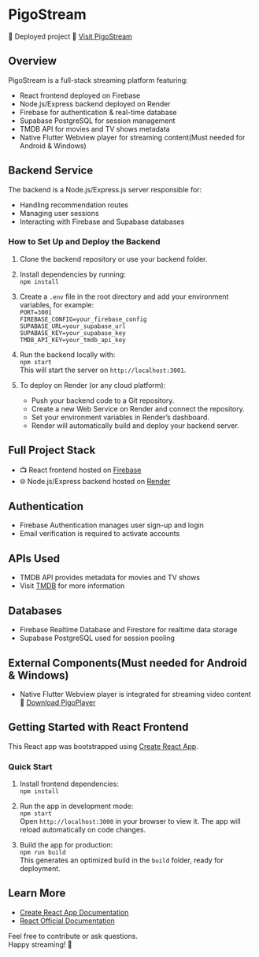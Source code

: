 # PigoStream
  
🎉 Deployed project 🔗 [Visit PigoStream](https://pigostream-site.web.app/)

## Overview

PigoStream is a full-stack streaming platform featuring:

- React frontend deployed on Firebase  
- Node.js/Express backend deployed on Render  
- Firebase for authentication & real-time database  
- Supabase PostgreSQL for session management  
- TMDB API for movies and TV shows metadata  
- Native Flutter Webview player for streaming content(Must needed for Android & Windows)

## Backend Service

The backend is a Node.js/Express.js server responsible for:

- Handling recommendation routes  
- Managing user sessions  
- Interacting with Firebase and Supabase databases

### How to Set Up and Deploy the Backend

1. Clone the backend repository or use your backend folder.

2. Install dependencies by running:  
   `npm install`

3. Create a `.env` file in the root directory and add your environment variables, for example:  
   `PORT=3001`  
   `FIREBASE_CONFIG=your_firebase_config`  
   `SUPABASE_URL=your_supabase_url`  
   `SUPABASE_KEY=your_supabase_key`  
   `TMDB_API_KEY=your_tmdb_api_key`

5. Run the backend locally with:  
   `npm start`  
   This will start the server on `http://localhost:3001`.

6. To deploy on Render (or any cloud platform):  
   - Push your backend code to a Git repository.  
   - Create a new Web Service on Render and connect the repository.  
   - Set your environment variables in Render’s dashboard.  
   - Render will automatically build and deploy your backend server.

## Full Project Stack

- 📺 React frontend hosted on [Firebase](https://firebase.google.com/)  
- 🌐 Node.js/Express backend hosted on [Render](https://dashboard.render.com/)

## Authentication

- Firebase Authentication manages user sign-up and login  
- Email verification is required to activate accounts

## APIs Used

- TMDB API provides metadata for movies and TV shows  
- Visit [TMDB](https://www.themoviedb.org/) for more information

## Databases

- Firebase Realtime Database and Firestore for realtime data storage  
- Supabase PostgreSQL used for session pooling

## External Components(Must needed for Android & Windows)

- Native Flutter Webview player is integrated for streaming video content 🔗 [Download PigoPlayer](https://pigostream-site.web.app/pigostore)

## Getting Started with React Frontend

This React app was bootstrapped using [Create React App](https://github.com/facebook/create-react-app).

### Quick Start

1. Install frontend dependencies:  
   `npm install`

2. Run the app in development mode:  
   `npm start`  
   Open `http://localhost:3000` in your browser to view it. The app will reload automatically on code changes.

3. Build the app for production:  
   `npm run build`  
   This generates an optimized build in the `build` folder, ready for deployment.

## Learn More

- [Create React App Documentation](https://facebook.github.io/create-react-app/docs/getting-started)  
- [React Official Documentation](https://reactjs.org/)

Feel free to contribute or ask questions.  
Happy streaming! 🚀
